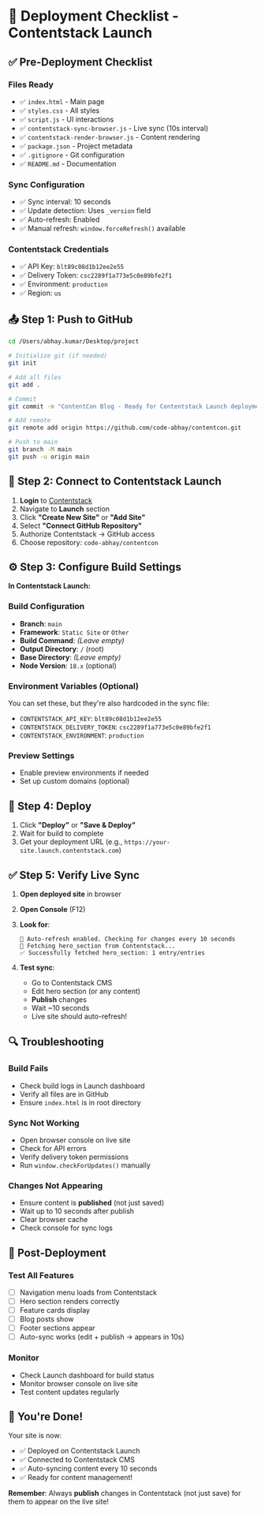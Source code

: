 # 🚀 Deployment Checklist - Contentstack Launch

## ✅ Pre-Deployment Checklist

### Files Ready
- ✅ `index.html` - Main page
- ✅ `styles.css` - All styles
- ✅ `script.js` - UI interactions  
- ✅ `contentstack-sync-browser.js` - Live sync (10s interval)
- ✅ `contentstack-render-browser.js` - Content rendering
- ✅ `package.json` - Project metadata
- ✅ `.gitignore` - Git configuration
- ✅ `README.md` - Documentation

### Sync Configuration
- ✅ Sync interval: 10 seconds
- ✅ Update detection: Uses `_version` field
- ✅ Auto-refresh: Enabled
- ✅ Manual refresh: `window.forceRefresh()` available

### Contentstack Credentials
- ✅ API Key: `blt89c08d1b12ee2e55`
- ✅ Delivery Token: `csc2289f1a773e5c0e89bfe2f1`
- ✅ Environment: `production`
- ✅ Region: `us`

## 📤 Step 1: Push to GitHub

```bash
cd /Users/abhay.kumar/Desktop/project

# Initialize git (if needed)
git init

# Add all files
git add .

# Commit
git commit -m "ContentCon Blog - Ready for Contentstack Launch deployment"

# Add remote
git remote add origin https://github.com/code-abhay/contentcon.git

# Push to main
git branch -M main
git push -u origin main
```

## 🎯 Step 2: Connect to Contentstack Launch

1. **Login** to [Contentstack](https://app.contentstack.com/)
2. Navigate to **Launch** section
3. Click **"Create New Site"** or **"Add Site"**
4. Select **"Connect GitHub Repository"**
5. Authorize Contentstack → GitHub access
6. Choose repository: `code-abhay/contentcon`

## ⚙️ Step 3: Configure Build Settings

**In Contentstack Launch:**

### Build Configuration
- **Branch**: `main`
- **Framework**: `Static Site` or `Other`
- **Build Command**: *(Leave empty)*
- **Output Directory**: `/` (root)
- **Base Directory**: *(Leave empty)*
- **Node Version**: `18.x` (optional)

### Environment Variables (Optional)
You can set these, but they're also hardcoded in the sync file:
- `CONTENTSTACK_API_KEY`: `blt89c08d1b12ee2e55`
- `CONTENTSTACK_DELIVERY_TOKEN`: `csc2289f1a773e5c0e89bfe2f1`
- `CONTENTSTACK_ENVIRONMENT`: `production`

### Preview Settings
- Enable preview environments if needed
- Set up custom domains (optional)

## 🚀 Step 4: Deploy

1. Click **"Deploy"** or **"Save & Deploy"**
2. Wait for build to complete
3. Get your deployment URL (e.g., `https://your-site.launch.contentstack.com`)

## ✅ Step 5: Verify Live Sync

1. **Open deployed site** in browser
2. **Open Console** (F12)
3. **Look for**:
   ```
   🔄 Auto-refresh enabled. Checking for changes every 10 seconds
   📡 Fetching hero_section from Contentstack...
   ✅ Successfully fetched hero_section: 1 entry/entries
   ```

4. **Test sync**:
   - Go to Contentstack CMS
   - Edit hero section (or any content)
   - **Publish** changes
   - Wait ~10 seconds
   - Live site should auto-refresh!

## 🔍 Troubleshooting

### Build Fails
- Check build logs in Launch dashboard
- Verify all files are in GitHub
- Ensure `index.html` is in root directory

### Sync Not Working
- Open browser console on live site
- Check for API errors
- Verify delivery token permissions
- Run `window.checkForUpdates()` manually

### Changes Not Appearing
- Ensure content is **published** (not just saved)
- Wait up to 10 seconds after publish
- Clear browser cache
- Check console for sync logs

## 📝 Post-Deployment

### Test All Features
- [ ] Navigation menu loads from Contentstack
- [ ] Hero section renders correctly
- [ ] Feature cards display
- [ ] Blog posts show
- [ ] Footer sections appear
- [ ] Auto-sync works (edit + publish → appears in 10s)

### Monitor
- Check Launch dashboard for build status
- Monitor browser console on live site
- Test content updates regularly

## 🎉 You're Done!

Your site is now:
- ✅ Deployed on Contentstack Launch
- ✅ Connected to Contentstack CMS
- ✅ Auto-syncing content every 10 seconds
- ✅ Ready for content management!

**Remember**: Always **publish** changes in Contentstack (not just save) for them to appear on the live site!

